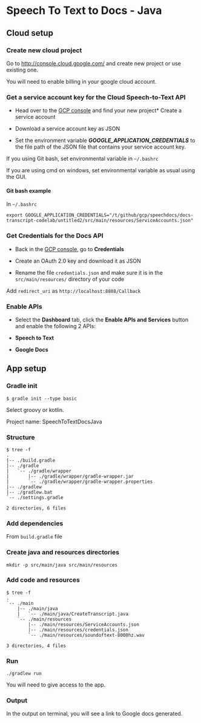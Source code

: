 
# Speech To Text to Docs - Java

## Cloud setup

### Create new cloud project

Go to http://console.cloud.google.com/ and create new project or use existing one.

You will need to enable billing in your google cloud account.

### Get a service account key for the Cloud Speech-to-Text API

- Head over to the [GCP console](https://console.cloud.google.com) and find your new project\* Create a service account

- Download a service account key as JSON

- Set the environment variable **_GOOGLE_APPLICATION_CREDENTIALS_** to the file path of the JSON file that contains your service account key.

If you using Git bash, set environmental variable in `~/.bashrc`

If you are using cmd on windows, set environmental variable as usual using the GUI.

#### Git bash example

In `~/.bashrc`

```
export GOOGLE_APPLICATION_CREDENTIALS="/t/github/gcp/speechdocs/docs-transcript-codelab/untitled2/src/main/resources/ServiceAccounts.json"
```

### Get Credentials for the Docs API

- Back in the [GCP console](https://console.cloud.google.com), go to **Credentials**

- Create an OAuth 2.0 key and download it as JSON

- Rename the file `credentials.json` and make sure it is in the `src/main/resources/` directory of your code

Add `redirect_uri` as `http://localhost:8888/Callback`

### Enable APIs

- Select the **Dashboard** tab, click the **Enable APIs and Services** button and enable the following 2 APIs:

- **Speech to Text**

- **Google Docs**

## App setup

### Gradle init

```
$ gradle init --type basic
```

Select groovy or kotlin.

Project name: SpeechToTextDocsJava

### Structure

```
$ tree -f
.
|-- ./build.gradle
|-- ./gradle
|   `-- ./gradle/wrapper
|       |-- ./gradle/wrapper/gradle-wrapper.jar
|       `-- ./gradle/wrapper/gradle-wrapper.properties
|-- ./gradlew
|-- ./gradlew.bat
`-- ./settings.gradle

2 directories, 6 files
```

### Add dependencies

From `build.gradle` file

### Create java and resources directories

```
mkdir -p src/main/java src/main/resources
```

### Add code and resources

```
$ tree -f
.
`-- ./main
    |-- ./main/java
    |   `-- ./main/java/CreateTranscript.java
    `-- ./main/resources
        |-- ./main/resources/ServiceAccounts.json
        |-- ./main/resources/credentials.json
        `-- ./main/resources/soundoftext-8000hz.wav

3 directories, 4 files
```

### Run

```
./gradlew run
```

You will need to give access to the app.

### Output

In the output on terminal, you will see a link to Google docs generated.
